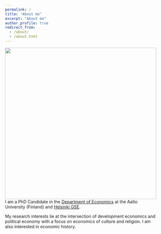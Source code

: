 ```yaml
---
permalink: /
title: "About me"
excerpt: "About me"
author_profile: true
redirect_from: 
  - /about/
  - /about.html
---
```


<img src="(https://github.com/tolgabenzer/tolgabenzer.github.io/blob/master/images/benzer_photo_zoom.png" width=500 align=left>

I am a PhD Candidate in the [Department of Economics](https://www.aalto.fi/en/department-of-economics) at the Aalto University (Finland) and [Helsinki GSE](https://www.helsinkigse.fi).

My research interests lie at the intersection of development economics and political economy with a focus on economics of culture and religion. I am also interested in economic history.
